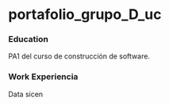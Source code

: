 # portafolio_grupo_D_uc
### Education
PA1 del curso de construcción de software.

### Work Experiencia
Data sicen
